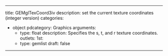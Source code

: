 
---
title: GEMglTexCoord3iv
description: set the current texture coordinates (integer version)
categories:
  - object
pdcategory: Graphics
arguments:
    - type: float
      description: Specifies the s, t, and r texture coordinates.
outlets:
  1st:
    - type: gemlist
draft: false
---

